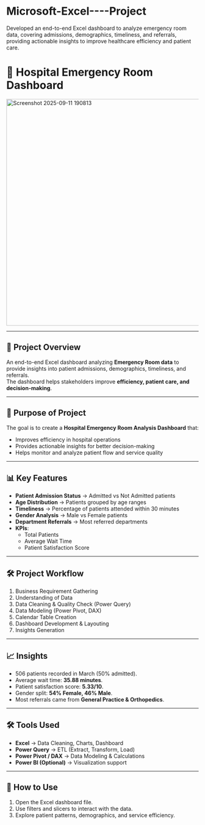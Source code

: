 # Microsoft-Excel----Project
Developed an end-to-end Excel dashboard to analyze emergency room data, covering admissions, demographics, timeliness, and referrals, providing actionable insights to improve healthcare efficiency and patient care.


# 🏥 Hospital Emergency Room Dashboard

<img width="1295" height="594" alt="Screenshot 2025-09-11 190813" src="https://github.com/user-attachments/assets/f9de8003-4ebd-46cf-be91-5076fdbd4ff4" />


---

## 📌 Project Overview
An end-to-end Excel dashboard analyzing **Emergency Room data** to provide insights into patient admissions, demographics, timeliness, and referrals.  
The dashboard helps stakeholders improve **efficiency, patient care, and decision-making**.

---

## 🎯 Purpose of Project
The goal is to create a **Hospital Emergency Room Analysis Dashboard** that:
- Improves efficiency in hospital operations  
- Provides actionable insights for better decision-making  
- Helps monitor and analyze patient flow and service quality  

---

## 📊 Key Features
- **Patient Admission Status** → Admitted vs Not Admitted patients  
- **Age Distribution** → Patients grouped by age ranges  
- **Timeliness** → Percentage of patients attended within 30 minutes  
- **Gender Analysis** → Male vs Female patients  
- **Department Referrals** → Most referred departments  
- **KPIs**:
  - Total Patients  
  - Average Wait Time  
  - Patient Satisfaction Score  

---

## 🛠 Project Workflow
1. Business Requirement Gathering  
2. Understanding of Data  
3. Data Cleaning & Quality Check (Power Query)  
4. Data Modeling (Power Pivot, DAX)  
5. Calendar Table Creation  
6. Dashboard Development & Layouting  
7. Insights Generation  

---

## 📈 Insights
- 506 patients recorded in March (50% admitted).  
- Average wait time: **35.88 minutes**.  
- Patient satisfaction score: **5.33/10**.  
- Gender split: **54% Female, 46% Male**.  
- Most referrals came from **General Practice & Orthopedics**.  

---

## 🛠 Tools Used
- **Excel** → Data Cleaning, Charts, Dashboard  
- **Power Query** → ETL (Extract, Transform, Load)  
- **Power Pivot / DAX** → Data Modeling & Calculations  
- **Power BI (Optional)** → Visualization support  

---

## 🚀 How to Use
1. Open the Excel dashboard file.  
2. Use filters and slicers to interact with the data.  
3. Explore patient patterns, demographics, and service efficiency.  

